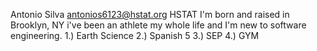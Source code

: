 Antonio Silva
antonios6123@hstat.org
HSTAT
I'm born and raised in Brooklyn, NY i've been an athlete my whole life and I'm new to software engineering.
1.) Earth Science
2.) Spanish 5
3.) SEP 
4.) GYM

